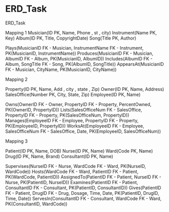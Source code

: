 # ERD_Task
ERD_Task

Mapping 1
Musician(ID PK, Name, Phone , st , city)
Instrument(Name PK, Key)
Album(ID PK, Title, CopyrightDate)
Song(Title PK, Author)

Plays(MusicianID FK - Musician, InstrumentName FK - Instrument, PK(MusicianID, InstrumentName))
Produces(MusicianID FK - Musician, AlbumID FK - Album, PK(MusicianID, AlbumID))
Includes(AlbumID FK - Album, SongTitle FK - Song, PK(AlbumID, SongTitle))
AppearsAt(MusicianID FK - Musician, CityName, PK(MusicianID, CityName))



Mapping 2

Property(ID PK, Name, Add , city , state , Zip)
Owner(ID PK, Name, Address)
SalesOffice(Number PK, City, State, Zip)
Employee(ID PK, Name)

Owns(OwnerID FK - Owner, PropertyID FK - Property, PercentOwned, 
     PK(OwnerID, PropertyID))
Lists(SalesOfficeNum FK - SalesOffice, PropertyID FK - Property,
     PK(SalesOfficeNum, PropertyID))
Manages(EmployeeID FK - Employee, PropertyID FK - Property, 
        PK(EmployeeID, PropertyID))
WorksAt(EmployeeID FK - Employee, SalesOfficeNum FK - SalesOffice, Date,
        PK(EmployeeID, SalesOfficeNum))




Mapping 3

Patient(ID PK, Name, DOB)
Nurse(ID PK, Name)
Ward(Code PK, Name)
Drug(ID PK, Name, Brand)
Consultant(ID PK, Name)

Supervises(NurseID FK - Nurse, WardCode FK - Ward, 
           PK(NurseID, WardCode))
Hosts(WardCode FK - Ward, PatientID FK - Patient,
      PK(WardCode, PatientID))
AssignedTo(PatientID FK - Patient, NurseID FK - Nurse, 
           PK(PatientID, NurseID))
Examines(PatientID FK - Patient, ConsultantID FK - Consultant,
         PK(PatientID, ConsultantID))
Gives(PatientID FK - Patient, DrugID FK - Drug, Dosage, Time, Date,
      PK(PatientID, DrugID, Time, Date))
ServesIn(ConsultantID FK - Consultant, WardCode FK - Ward,
         PK(ConsultantID, WardCode))





